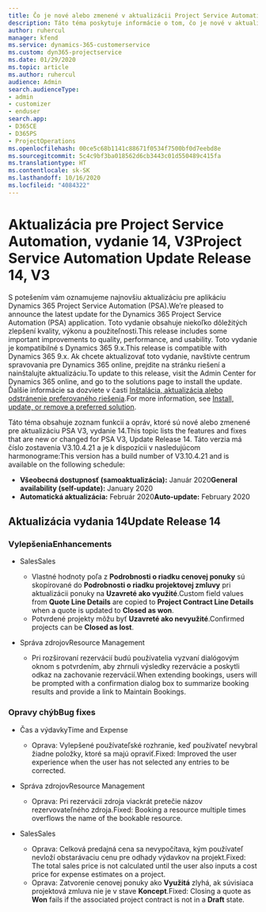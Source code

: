 ```yaml
---
title: Čo je nové alebo zmenené v aktualizácii Project Service Automation, vydanie 14, V3
description: Táto téma poskytuje informácie o tom, čo je nové v aktualizácii Project Service Automation, vydanie 14, V3.
author: ruhercul
manager: kfend
ms.service: dynamics-365-customerservice
ms.custom: dyn365-projectservice
ms.date: 01/29/2020
ms.topic: article
ms.author: ruhercul
audience: Admin
search.audienceType:
- admin
- customizer
- enduser
search.app:
- D365CE
- D365PS
- ProjectOperations
ms.openlocfilehash: 00ce5c68b1141c88671f0534f7500bf0d7eebd8e
ms.sourcegitcommit: 5c4c9bf3ba018562d6cb3443c01d550489c415fa
ms.translationtype: HT
ms.contentlocale: sk-SK
ms.lasthandoff: 10/16/2020
ms.locfileid: "4084322"
---
```

# <a name="project-service-automation-update-release-14-v3"></a><span data-ttu-id="c0955-103">Aktualizácia pre Project Service Automation, vydanie 14, V3</span><span class="sxs-lookup"><span data-stu-id="c0955-103">Project Service Automation Update Release 14, V3</span></span>
<span data-ttu-id="c0955-104">S potešením vám oznamujeme najnovšiu aktualizáciu pre aplikáciu Dynamics 365 Project Service Automation (PSA).</span><span class="sxs-lookup"><span data-stu-id="c0955-104">We’re pleased to announce the latest update for the Dynamics 365 Project Service Automation (PSA) application.</span></span> <span data-ttu-id="c0955-105">Toto vydanie obsahuje niekoľko dôležitých zlepšení kvality, výkonu a použiteľnosti.</span><span class="sxs-lookup"><span data-stu-id="c0955-105">This release includes some important improvements to quality, performance, and usability.</span></span> <span data-ttu-id="c0955-106">Toto vydanie je kompatibilné s Dynamics 365 9.x.</span><span class="sxs-lookup"><span data-stu-id="c0955-106">This release is compatible with Dynamics 365 9.x.</span></span> <span data-ttu-id="c0955-107">Ak chcete aktualizovať toto vydanie, navštívte centrum spravovania pre Dynamics 365 online, prejdite na stránku riešení a nainštalujte aktualizáciu.</span><span class="sxs-lookup"><span data-stu-id="c0955-107">To update to this release, visit the Admin Center for Dynamics 365 online, and go to the solutions page to install the update.</span></span> <span data-ttu-id="c0955-108">Ďalšie informácie sa dozviete v časti [Inštalácia, aktualizácia alebo odstránenie preferovaného riešenia](https://docs.microsoft.com/power-platform/admin/install-remove-preferred-solution).</span><span class="sxs-lookup"><span data-stu-id="c0955-108">For more information, see [Install, update, or remove a preferred solution](https://docs.microsoft.com/power-platform/admin/install-remove-preferred-solution).</span></span>

<span data-ttu-id="c0955-109">Táto téma obsahuje zoznam funkcií a opráv, ktoré sú nové alebo zmenené pre aktualizáciu PSA V3, vydanie 14.</span><span class="sxs-lookup"><span data-stu-id="c0955-109">This topic lists the features and fixes that are new or changed for PSA V3, Update Release 14.</span></span> <span data-ttu-id="c0955-110">Táto verzia má číslo zostavenia V3.10.4.21 a je k dispozícii v nasledujúcom harmonograme:</span><span class="sxs-lookup"><span data-stu-id="c0955-110">This version has a build number of V3.10.4.21 and is available on the following schedule:</span></span>

- <span data-ttu-id="c0955-111">**Všeobecná dostupnosť (samoaktualizácia):** Január 2020</span><span class="sxs-lookup"><span data-stu-id="c0955-111">**General availability (self-update):** January 2020</span></span>
- <span data-ttu-id="c0955-112">**Automatická aktualizácia:** Február 2020</span><span class="sxs-lookup"><span data-stu-id="c0955-112">**Auto-update:** February 2020</span></span>

## <a name="update-release-14"></a><span data-ttu-id="c0955-113">Aktualizácia vydania 14</span><span class="sxs-lookup"><span data-stu-id="c0955-113">Update Release 14</span></span>

### <a name="enhancements"></a><span data-ttu-id="c0955-114">Vylepšenia</span><span class="sxs-lookup"><span data-stu-id="c0955-114">Enhancements</span></span>

- <span data-ttu-id="c0955-115">Sales</span><span class="sxs-lookup"><span data-stu-id="c0955-115">Sales</span></span>

     - <span data-ttu-id="c0955-116">Vlastné hodnoty poľa z **Podrobnosti o riadku cenovej ponuky** sú skopírované do **Podrobnosti o riadku projektovej zmluvy** pri aktualizácii ponuky na **Uzavreté ako využité**.</span><span class="sxs-lookup"><span data-stu-id="c0955-116">Custom field values from **Quote Line Details** are copied to **Project Contract Line Details** when a quote is updated to **Closed as won**.</span></span>
     - <span data-ttu-id="c0955-117">Potvrdené projekty môžu byť **Uzavreté ako nevyužité**.</span><span class="sxs-lookup"><span data-stu-id="c0955-117">Confirmed projects can be **Closed as lost**.</span></span>

- <span data-ttu-id="c0955-118">Správa zdrojov</span><span class="sxs-lookup"><span data-stu-id="c0955-118">Resource Management</span></span>

     - <span data-ttu-id="c0955-119">Pri rozširovaní rezervácií budú používatelia vyzvaní dialógovým oknom s potvrdením, aby zhrnuli výsledky rezervácie a poskytli odkaz na zachovanie rezervácií.</span><span class="sxs-lookup"><span data-stu-id="c0955-119">When extending bookings, users will be prompted with a confirmation dialog box to summarize booking results and provide a link to Maintain Bookings.</span></span>


### <a name="bug-fixes"></a><span data-ttu-id="c0955-120">Opravy chýb</span><span class="sxs-lookup"><span data-stu-id="c0955-120">Bug fixes</span></span>

- <span data-ttu-id="c0955-121">Čas a výdavky</span><span class="sxs-lookup"><span data-stu-id="c0955-121">Time and Expense</span></span>

     - <span data-ttu-id="c0955-122">Oprava: Vylepšené používateľské rozhranie, keď používateľ nevybral žiadne položky, ktoré sa majú opraviť.</span><span class="sxs-lookup"><span data-stu-id="c0955-122">Fixed: Improved the user experience when the user has not selected any entries to be corrected.</span></span>

- <span data-ttu-id="c0955-123">Správa zdrojov</span><span class="sxs-lookup"><span data-stu-id="c0955-123">Resource Management</span></span>

     - <span data-ttu-id="c0955-124">Oprava: Pri rezervácii zdroja viackrát pretečie názov rezervovateľného zdroja.</span><span class="sxs-lookup"><span data-stu-id="c0955-124">Fixed: Booking a resource multiple times overflows the name of the bookable resource.</span></span>

- <span data-ttu-id="c0955-125">Sales</span><span class="sxs-lookup"><span data-stu-id="c0955-125">Sales</span></span>

     - <span data-ttu-id="c0955-126">Oprava: Celková predajná cena sa nevypočítava, kým používateľ nevloží obstarávaciu cenu pre odhady výdavkov na projekt.</span><span class="sxs-lookup"><span data-stu-id="c0955-126">Fixed: The total sales price is not calculated until the user also inputs a cost price for expense estimates on a project.</span></span>
     - <span data-ttu-id="c0955-127">Oprava: Zatvorenie cenovej ponuky ako **Využitá** zlyhá, ak súvisiaca projektová zmluva nie je v stave **Koncept**.</span><span class="sxs-lookup"><span data-stu-id="c0955-127">Fixed: Closing a quote as **Won** fails if the associated project contract is not in a **Draft** state.</span></span>

